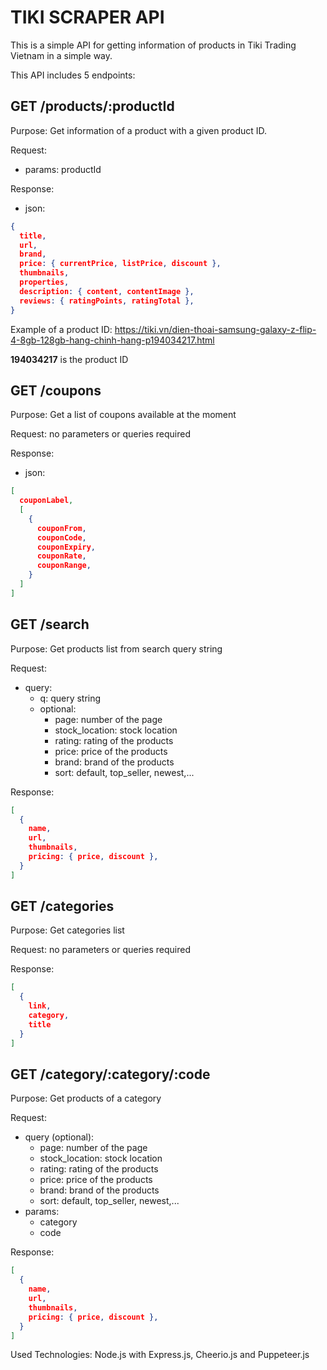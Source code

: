 # TIKI SCRAPER API

This is a simple API for getting information of products in Tiki Trading Vietnam in a simple way.

This API includes 5 endpoints:

## GET /products/:productId

Purpose: Get information of a product with a given product ID.

Request:

- params: productId

Response:

- json:

```json
{
  title,
  url,
  brand,
  price: { currentPrice, listPrice, discount },
  thumbnails,
  properties,
  description: { content, contentImage },
  reviews: { ratingPoints, ratingTotal },
}
```

Example of a product ID:
<https://tiki.vn/dien-thoai-samsung-galaxy-z-flip-4-8gb-128gb-hang-chinh-hang-p194034217.html>

**194034217** is the product ID

## GET /coupons

Purpose: Get a list of coupons available at the moment

Request: no parameters or queries required

Response:

- json:

```json
[
  couponLabel,
  [
    {
      couponFrom,
      couponCode,
      couponExpiry,
      couponRate,
      couponRange,
    }
  ]
]
```

## GET /search

Purpose: Get products list from search query string

Request:

- query:
  - q: query string
  - optional:
    - page: number of the page
    - stock_location: stock location
    - rating: rating of the products
    - price: price of the products
    - brand: brand of the products
    - sort: default, top_seller, newest,...

Response:

```json
[
  {
    name,
    url,
    thumbnails,
    pricing: { price, discount },
  }
]
```

## GET /categories

Purpose: Get categories list

Request: no parameters or queries required

Response:

```json
[
  {
    link,
    category,
    title
  }
]
```

## GET /category/:category/:code

Purpose: Get products of a category

Request:

- query (optional):
  - page: number of the page
  - stock_location: stock location
  - rating: rating of the products
  - price: price of the products
  - brand: brand of the products
  - sort: default, top_seller, newest,...
- params:
  - category
  - code

Response:

```json
[
  {
    name,
    url,
    thumbnails,
    pricing: { price, discount },
  }
]
```

Used Technologies: Node.js with Express.js, Cheerio.js and Puppeteer.js
